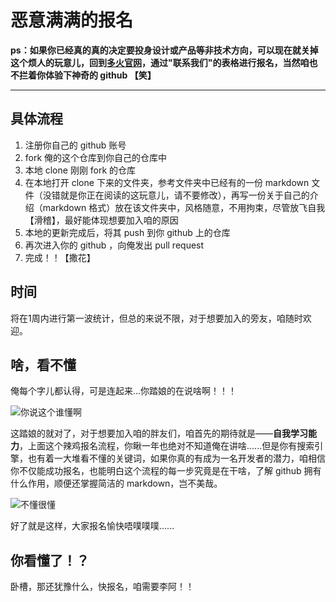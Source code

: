# 恶意满满的报名


**ps：如果你已经真的真的决定要投身设计或产品等非技术方向，可以现在就关掉这个烦人的玩意儿，回到[多火官网](https://www.duohuo.org)，通过"联系我们"的表格进行报名，当然咱也不拦着你体验下神奇的 github 【笑】**

---

## 具体流程

1. 注册你自己的 github 账号
2. fork 俺的这个仓库到你自己的仓库中
3. 本地 clone 刚刚 fork 的仓库
4. 在本地打开 clone 下来的文件夹，参考文件夹中已经有的一份 markdown 文件（没错就是你正在阅读的这玩意儿，请不要修改），再写一份关于自己的介绍（markdown 格式）放在该文件夹中，风格随意，不用拘束，尽管放飞自我【滑稽】，最好能体现想要加入咱的原因
5. 本地的更新完成后，将其 push 到你 github 上的仓库
6. 再次进入你的 github ，向俺发出 pull request
7. 完成！！【撒花】

## 时间

将在1周内进行第一波统计，但总的来说不限，对于想要加入的旁友，咱随时欢迎。

## 啥，看不懂

俺每个字儿都认得，可是连起来...你踏娘的在说啥啊！！！

![你说这个谁懂啊](http://7xrkxs.com1.z0.glb.clouddn.com/2017recuriment/cnm.jpg)

这踏娘的就对了，对于想要加入咱的胖友们，咱首先的期待就是——**自我学习能力**，上面这个辣鸡报名流程，你瞅一年也绝对不知道俺在讲啥......但是你有搜索引擎，也有着一大堆看不懂的关键词，如果你真的有成为一名开发者的潜力，咱相信你不仅能成功报名，也能明白这个流程的每一步究竟是在干啥，了解 github 拥有什么作用，顺便还掌握简洁的 markdown，岂不美哉。

![不懂很懂](http://7xrkxs.com1.z0.glb.clouddn.com/2017recuriment/bushihendong.jpg)

好了就是这样，大家报名愉快唔噗噗噗......

## 你看懂了！？

卧槽，那还犹豫什么，快报名，咱需要李阿！！